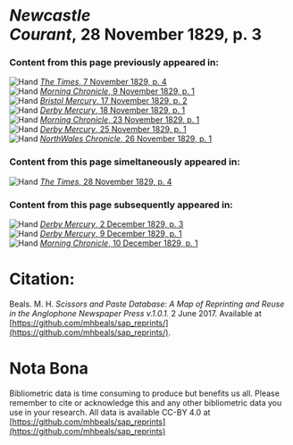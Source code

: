 # *Newcastle Courant*, 28 November 1829, p. 3  
  
### Content from this page previously appeared in:  
![Hand](http://scissorsandpaste.net/wp-content/uploads/2017/06/smallhandpointer.png) [*The Times*, 7 November 1829, p. 4](https://mhbeals.github.io/sap_html/The-Times/The-Times-7-November-1829-p-4)  
![Hand](http://scissorsandpaste.net/wp-content/uploads/2017/06/smallhandpointer.png) [*Morning Chronicle*, 9 November 1829, p. 1](https://mhbeals.github.io/sap_html/Morning-Chronicle/Morning-Chronicle-9-November-1829-p-1)  
![Hand](http://scissorsandpaste.net/wp-content/uploads/2017/06/smallhandpointer.png) [*Bristol Mercury*, 17 November 1829, p. 2](https://mhbeals.github.io/sap_html/Bristol-Mercury/Bristol-Mercury-17-November-1829-p-2)  
![Hand](http://scissorsandpaste.net/wp-content/uploads/2017/06/smallhandpointer.png) [*Derby Mercury*, 18 November 1829, p. 1](https://mhbeals.github.io/sap_html/Derby-Mercury/Derby-Mercury-18-November-1829-p-1)  
![Hand](http://scissorsandpaste.net/wp-content/uploads/2017/06/smallhandpointer.png) [*Morning Chronicle*, 23 November 1829, p. 1](https://mhbeals.github.io/sap_html/Morning-Chronicle/Morning-Chronicle-23-November-1829-p-1)  
![Hand](http://scissorsandpaste.net/wp-content/uploads/2017/06/smallhandpointer.png) [*Derby Mercury*, 25 November 1829, p. 1](https://mhbeals.github.io/sap_html/Derby-Mercury/Derby-Mercury-25-November-1829-p-1)  
![Hand](http://scissorsandpaste.net/wp-content/uploads/2017/06/smallhandpointer.png) [*NorthWales Chronicle*, 26 November 1829, p. 1](https://mhbeals.github.io/sap_html/NorthWales-Chronicle/NorthWales-Chronicle-26-November-1829-p-1)  
  
### Content from this page simeltaneously appeared in:  
![Hand](http://scissorsandpaste.net/wp-content/uploads/2017/06/smallhandpointer.png) [*The Times*, 28 November 1829, p. 4](https://mhbeals.github.io/sap_html/The-Times/The-Times-28-November-1829-p-4)  
  
### Content from this page subsequently appeared in:  
![Hand](http://scissorsandpaste.net/wp-content/uploads/2017/06/smallhandpointer.png) [*Derby Mercury*, 2 December 1829, p. 3](https://mhbeals.github.io/sap_html/Derby-Mercury/Derby-Mercury-2-December-1829-p-3)  
![Hand](http://scissorsandpaste.net/wp-content/uploads/2017/06/smallhandpointer.png) [*Derby Mercury*, 9 December 1829, p. 1](https://mhbeals.github.io/sap_html/Derby-Mercury/Derby-Mercury-9-December-1829-p-1)  
![Hand](http://scissorsandpaste.net/wp-content/uploads/2017/06/smallhandpointer.png) [*Morning Chronicle*, 10 December 1829, p. 1](https://mhbeals.github.io/sap_html/Morning-Chronicle/Morning-Chronicle-10-December-1829-p-1)  


# Citation: 

Beals. M. H. *Scissors and Paste Database: A Map of Reprinting and Reuse in the Anglophone Newspaper Press v.1.0.1.* 2 June 2017. Available at [https://github.com/mhbeals/sap_reprints/](https://github.com/mhbeals/sap_reprints/). 

# Nota Bona

Bibliometric data is time consuming to produce but benefits us all. Please remember to cite or acknowledge this and any other bibliometric data you use in your research. All data is available CC-BY 4.0 at [https://github.com/mhbeals/sap_reprints](https://github.com/mhbeals/sap_reprints)